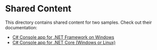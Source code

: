# Shared Content

This directory contains shared content for two samples.
Check out their documentation:

* [C# Console app for .NET Framework on Windows](../../dotnet-windows/language-learning)
* [C# Console app for .NET Core (Windows or Linux)](../../dotnetcore/language-learning)
